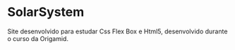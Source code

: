 # SolarSystem
Site desenvolvido para estudar Css Flex Box e Html5, desenvolvido durante o curso da Origamid.

